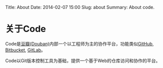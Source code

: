 Title: About
Date: 2014-02-07 15:00
Slug: about
Summary: About code.

关于Code
========

Code是[豆瓣(Douban)](http://www.douban.com/)内部一个以工程师为主的协作平台，功能类似[GitHub](https://github.com/), [Bitbucket](https://www.bitbucket.org/), [GitLab](http://gitlab.org/)。

Code以Git版本控制工具为基础，提供一个基于Web的仓库访问和协作的平台。
